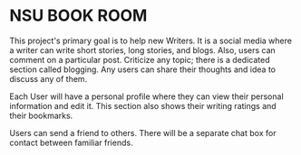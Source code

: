 # NSU BOOK ROOM
This project's primary goal is to help new Writers. It is a social media where a writer can write short stories, long stories, and blogs. Also, users can comment on a particular post. 
Criticize any topic; there is a dedicated section called blogging. 
Any users can share their thoughts and idea to discuss any of them. 

Each User will have a personal profile where they can view their personal information and edit it. This section also shows their writing ratings and their bookmarks. 

Users can send a friend to others. There will be a separate chat box for contact between familiar friends.
